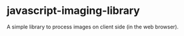 # javascript-imaging-library
A simple library to process images on client side (in the web browser).
